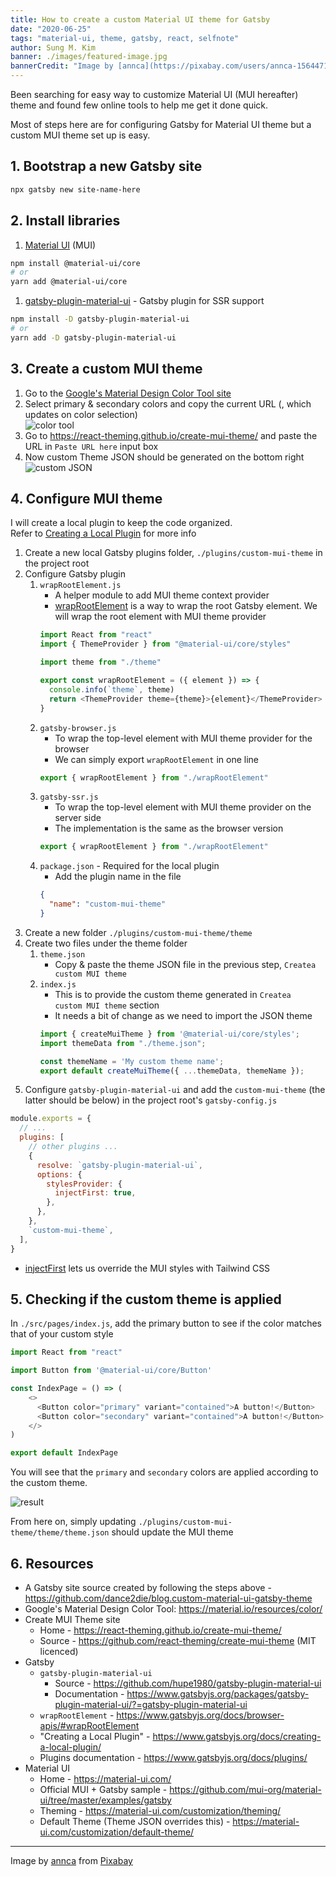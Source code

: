 ```yaml
---
title: How to create a custom Material UI theme for Gatsby
date: "2020-06-25"
tags: "material-ui, theme, gatsby, react, selfnote"
author: Sung M. Kim
banner: ./images/featured-image.jpg
bannerCredit: "Image by [annca](https://pixabay.com/users/annca-1564471/?utm_source=link-attribution&amp;utm_medium=referral&amp;utm_campaign=image&amp;utm_content=2168521) from [Pixabay](https://pixabay.com/?utm_source=link-attribution&amp;utm_medium=referral&amp;utm_campaign=image&amp;utm_content=2168521)"
---
```


Been searching for easy way to customize Material UI (MUI hereafter) theme and found few online tools to help me get it done quick.

Most of steps here are for configuring Gatsby for Material UI theme but a custom MUI theme set up is easy.


## 1. Bootstrap a new Gatsby site

```bash
npx gatsby new site-name-here
```

## 2. Install libraries

1. [Material UI](https://material-ui.com/) (MUI)
  ```bash
  npm install @material-ui/core
  # or
  yarn add @material-ui/core
  ```
1. [gatsby-plugin-material-ui](https://www.gatsbyjs.org/packages/gatsby-plugin-material-ui/?=gatsby-plugin-material-ui) - Gatsby plugin for SSR support
  ```bash
  npm install -D gatsby-plugin-material-ui
  # or
  yarn add -D gatsby-plugin-material-ui
  ```

## 3. Create a custom MUI theme

1. Go to the [Google's Material Design Color Tool site](https://material.io/resources/color)
1. Select primary & secondary colors and copy the current URL (, which updates on color selection)  
      ![color tool](https://sung.codes/static/bad736d2163940130efa7c04ec54c75c/17fa4/color-tool-select-colors.png "color tool")
1. Go to https://react-theming.github.io/create-mui-theme/ and paste the URL in `Paste URL here` input box
1. Now custom Theme JSON should be generated on the bottom right
      ![custom JSON](https://sung.codes/static/a54b2c9610f5ae1622570b82cab0f148/17fa4/custom-json.png "custom JSON")

## 4. Configure MUI theme

I will create a local plugin to keep the code organized.  
Refer to [Creating a Local Plugin](https://www.gatsbyjs.org/docs/creating-a-local-plugin/) for more info  

1. Create a new local Gatsby plugins folder, `./plugins/custom-mui-theme` in the project root
1. Configure Gatsby plugin
    1. `wrapRootElement.js` 
        - A helper module to add MUI theme context provider
        - [wrapRootElement](https://www.gatsbyjs.org/docs/browser-apis/#wrapRootElement) is a way to wrap the root Gatsby element. We will wrap the root element with MUI theme provider
        ```js
        import React from "react"
        import { ThemeProvider } from "@material-ui/core/styles"

        import theme from "./theme"

        export const wrapRootElement = ({ element }) => {
          console.info(`theme`, theme)
          return <ThemeProvider theme={theme}>{element}</ThemeProvider>
        }
        ```
    1. `gatsby-browser.js` 
        - To wrap the top-level element with MUI theme provider for the browser
        - We can simply export `wrapRootElement` in one line
        ```js
        export { wrapRootElement } from "./wrapRootElement"
        ```
    1. `gatsby-ssr.js` 
        - To wrap the top-level element with MUI theme provider on the server side
        - The implementation is the same as the browser version
        ```js
        export { wrapRootElement } from "./wrapRootElement"
        ```
    1. `package.json` - Required for the local plugin
        - Add the plugin name in the file
        ```json
        {
          "name": "custom-mui-theme"
        }
        ```
1. Create a new folder `./plugins/custom-mui-theme/theme`
1. Create two files under the theme folder
    1. `theme.json`
        - Copy & paste the theme JSON file in the previous step, `Createa  custom MUI theme`
    1. `index.js`
        - This is to provide the custom theme generated in `Createa  custom MUI theme` section
        - It needs a bit of change as we need to import the JSON theme
        ```js
        import { createMuiTheme } from '@material-ui/core/styles';
        import themeData from "./theme.json";

        const themeName = 'My custom theme name';
        export default createMuiTheme({ ...themeData, themeName });
        ```
1. Configure `gatsby-plugin-material-ui` and add the `custom-mui-theme` (the latter should be below) in the project root's `gatsby-config.js`
  ```js
  module.exports = {
    // ...
    plugins: [
      // other plugins ...
      {
        resolve: `gatsby-plugin-material-ui`,
        options: {
          stylesProvider: {
            injectFirst: true,
          },
        },
      },
      `custom-mui-theme`,
    ],
  }
  ```
  - [injectFirst](https://www.gatsbyjs.org/packages/gatsby-plugin-material-ui/?=gatsby-plugin-material-ui#usage-with-styled-components-or-else) lets us override the MUI styles with Tailwind CSS


## 5. Checking if the custom theme is applied

In `./src/pages/index.js`, add the primary button to see if the color matches that of your custom style
```js
import React from "react"

import Button from '@material-ui/core/Button'

const IndexPage = () => (
    <>
      <Button color="primary" variant="contained">A button!</Button>
      <Button color="secondary" variant="contained">A button!</Button>
    </>
)

export default IndexPage
```

You will see that the `primary` and `secondary` colors are applied according to the custom theme.

![result](https://sung.codes/static/4f4b24b0c6635d9d4504ef599276abc4/17fa4/result.png "result")

From here on, simply updating `./plugins/custom-mui-theme/theme/theme.json` should update the MUI theme

## 6. Resources

- A Gatsby site source created by following the steps above - https://github.com/dance2die/blog.custom-material-ui-gatsby-theme
- Google's Material Design Color Tool: https://material.io/resources/color/
- Create MUI Theme site
    - Home - https://react-theming.github.io/create-mui-theme/
    - Source - https://github.com/react-theming/create-mui-theme (MIT licenced)
- Gatsby
    - `gatsby-plugin-material-ui` 
        - Source - https://github.com/hupe1980/gatsby-plugin-material-ui
        - Documentation - https://www.gatsbyjs.org/packages/gatsby-plugin-material-ui/?=gatsby-plugin-material-ui
    - `wrapRootElement` - https://www.gatsbyjs.org/docs/browser-apis/#wrapRootElement
    - "Creating a Local Plugin" - https://www.gatsbyjs.org/docs/creating-a-local-plugin/
    - Plugins documentation - https://www.gatsbyjs.org/docs/plugins/
- Material UI
    - Home - https://material-ui.com/
    - Official MUI + Gatsby sample - https://github.com/mui-org/material-ui/tree/master/examples/gatsby
    - Theming - https://material-ui.com/customization/theming/
    - Default Theme (Theme JSON overrides this) - https://material-ui.com/customization/default-theme/

---

Image by <a href="https://pixabay.com/users/annca-1564471/?utm_source=link-attribution&amp;utm_medium=referral&amp;utm_campaign=image&amp;utm_content=2168521">annca</a> from <a href="https://pixabay.com/?utm_source=link-attribution&amp;utm_medium=referral&amp;utm_campaign=image&amp;utm_content=2168521">Pixabay</a>